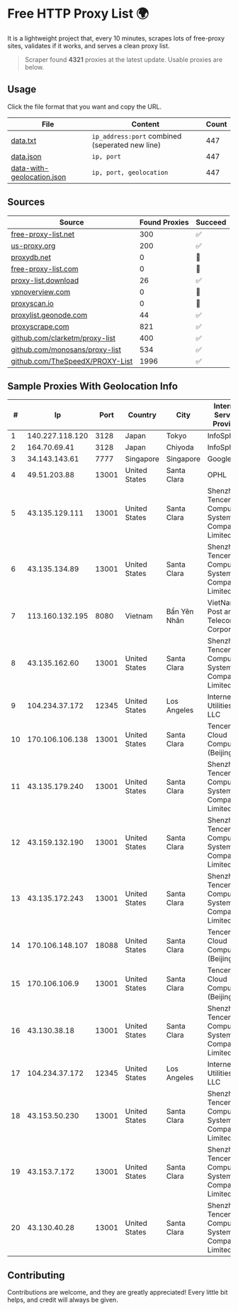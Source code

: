 
# Free HTTP Proxy List 🌍

It is a lightweight project that, every 10 minutes, scrapes lots of free-proxy sites, validates if it works, and serves a clean proxy list.


> Scraper found **4321** proxies at the latest update. Usable proxies are below.

## Usage

Click the file format that you want and copy the URL.


|File|Content|Count|
|----|-------|-----|
|[data.txt](https://raw.githubusercontent.com/themiralay/Proxy-List-World/master/data.txt)|`ip_address:port` combined (seperated new line)|447|
|[data.json](https://raw.githubusercontent.com/themiralay/Proxy-List-World/master/data.json)|`ip, port`|447|
|[data-with-geolocation.json](https://raw.githubusercontent.com/themiralay/Proxy-List-World/master/data-with-geolocation.json)|`ip, port, geolocation`|447|

## Sources

|Source|Found Proxies|Succeed|
|------|-------------|-------|
|[free-proxy-list.net](https://free-proxy-list.net)|300|✅|
|[us-proxy.org](https://www.us-proxy.org)|200|✅|
|[proxydb.net](http://proxydb.net)|0|🚫|
|[free-proxy-list.com](https://free-proxy-list.com/?page=&port=&type%5B%5D=http&type%5B%5D=https&up_time=0&search=Search)|0|🚫|
|[proxy-list.download](https://www.proxy-list.download/HTTP)|26|✅|
|[vpnoverview.com](https://vpnoverview.com/privacy/anonymous-browsing/free-proxy-servers)|0|🚫|
|[proxyscan.io](https://www.proxyscan.io)|0|🚫|
|[proxylist.geonode.com](https://proxylist.geonode.com/api/proxy-list?limit=300&page=1&sort_by=lastChecked&sort_type=desc&protocols=http,https)|44|✅|
|[proxyscrape.com](https://api.proxyscrape.com/v2/?request=displayproxies&protocol=http&timeout=10000&country=all&ssl=all&anonymity=all)|821|✅|
|[github.com/clarketm/proxy-list](https://raw.githubusercontent.com/clarketm/proxy-list/master/proxy-list-raw.txt)|400|✅|
|[github.com/monosans/proxy-list](https://raw.githubusercontent.com/monosans/proxy-list/main/proxies/http.txt)|534|✅|
|[github.com/TheSpeedX/PROXY-List](https://raw.githubusercontent.com/TheSpeedX/PROXY-List/master/http.txt)|1996|✅|


## Sample Proxies With Geolocation Info

|#|Ip|Port|Country|City|Internet Service Provider|
|-|--|----|-------|----|-------------------------|
|1|140.227.118.120|3128|Japan|Tokyo|InfoSphere|
|2|164.70.69.41|3128|Japan|Chiyoda|InfoSphere|
|3|34.143.143.61|7777|Singapore|Singapore|Google LLC|
|4|49.51.203.88|13001|United States|Santa Clara|OPHL|
|5|43.135.129.111|13001|United States|Santa Clara|Shenzhen Tencent Computer Systems Company Limited|
|6|43.135.134.89|13001|United States|Santa Clara|Shenzhen Tencent Computer Systems Company Limited|
|7|113.160.132.195|8080|Vietnam|Bẩn Yên Nhân|VietNam Post and Telecom Corporation|
|8|43.135.162.60|13001|United States|Santa Clara|Shenzhen Tencent Computer Systems Company Limited|
|9|104.234.37.172|12345|United States|Los Angeles|Internet Utilities NA LLC|
|10|170.106.106.138|13001|United States|Santa Clara|Tencent Cloud Computing (Beijing) Co|
|11|43.135.179.240|13001|United States|Santa Clara|Shenzhen Tencent Computer Systems Company Limited|
|12|43.159.132.190|13001|United States|Santa Clara|Shenzhen Tencent Computer Systems Company Limited|
|13|43.135.172.243|13001|United States|Santa Clara|Shenzhen Tencent Computer Systems Company Limited|
|14|170.106.148.107|18088|United States|Santa Clara|Tencent Cloud Computing (Beijing) Co|
|15|170.106.106.9|13001|United States|Santa Clara|Tencent Cloud Computing (Beijing) Co|
|16|43.130.38.18|13001|United States|Santa Clara|Shenzhen Tencent Computer Systems Company Limited|
|17|104.234.37.172|12345|United States|Los Angeles|Internet Utilities NA LLC|
|18|43.153.50.230|13001|United States|Santa Clara|Shenzhen Tencent Computer Systems Company Limited|
|19|43.153.7.172|13001|United States|Santa Clara|Shenzhen Tencent Computer Systems Company Limited|
|20|43.130.40.28|13001|United States|Santa Clara|Shenzhen Tencent Computer Systems Company Limited|



## Contributing

Contributions are welcome, and they are greatly appreciated! Every
little bit helps, and credit will always be given.

